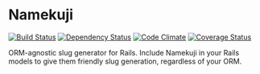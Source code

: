 # Namekuji

[![Build Status](https://travis-ci.org/thetallgrassnet/namekuji.svg?branch=master)](https://travis-ci.org/thetallgrassnet/namekuji)
[![Dependency Status](https://gemnasium.com/thetallgrassnet/namekuji.svg)](https://gemnasium.com/thetallgrassnet/namekuji)
[![Code Climate](https://codeclimate.com/github/thetallgrassnet/namekuji/badges/gpa.svg)](https://codeclimate.com/github/thetallgrassnet/namekuji)
[![Coverage Status](https://coveralls.io/repos/github/thetallgrassnet/namekuji/badge.svg?branch=master)](https://coveralls.io/github/thetallgrassnet/namekuji?branch=master)

ORM-agnostic slug generator for Rails. Include Namekuji in your Rails models to
give them friendly slug generation, regardless of your ORM.
